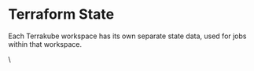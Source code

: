 # Terraform State

Each Terrakube workspace has its own separate state data, used for jobs within that workspace.

\
